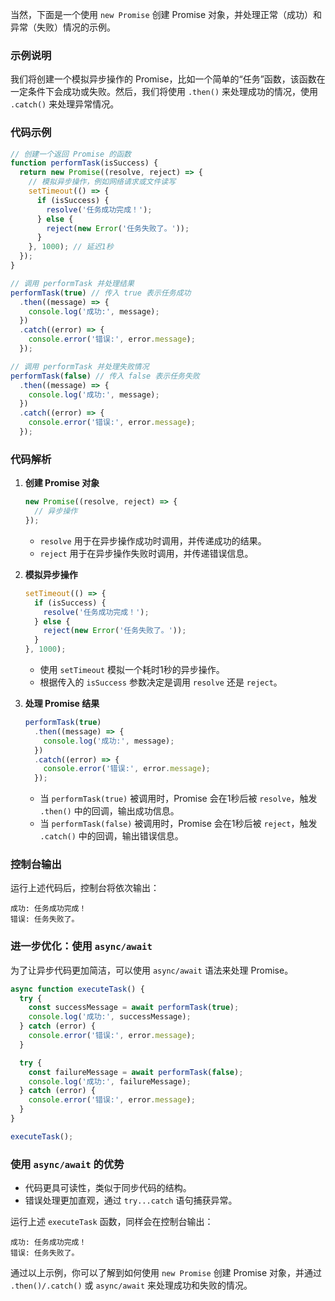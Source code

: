 当然，下面是一个使用 `new Promise` 创建 Promise 对象，并处理正常（成功）和异常（失败）情况的示例。

### 示例说明

我们将创建一个模拟异步操作的 Promise，比如一个简单的“任务”函数，该函数在一定条件下会成功或失败。然后，我们将使用 `.then()` 来处理成功的情况，使用 `.catch()` 来处理异常情况。

### 代码示例

```javascript
// 创建一个返回 Promise 的函数
function performTask(isSuccess) {
  return new Promise((resolve, reject) => {
    // 模拟异步操作，例如网络请求或文件读写
    setTimeout(() => {
      if (isSuccess) {
        resolve('任务成功完成！');
      } else {
        reject(new Error('任务失败了。'));
      }
    }, 1000); // 延迟1秒
  });
}

// 调用 performTask 并处理结果
performTask(true) // 传入 true 表示任务成功
  .then((message) => {
    console.log('成功:', message);
  })
  .catch((error) => {
    console.error('错误:', error.message);
  });

// 调用 performTask 并处理失败情况
performTask(false) // 传入 false 表示任务失败
  .then((message) => {
    console.log('成功:', message);
  })
  .catch((error) => {
    console.error('错误:', error.message);
  });
```

### 代码解析

1. **创建 Promise 对象**
   ```javascript
   new Promise((resolve, reject) => {
     // 异步操作
   });
   ```
   - `resolve` 用于在异步操作成功时调用，并传递成功的结果。
   - `reject` 用于在异步操作失败时调用，并传递错误信息。

2. **模拟异步操作**
   ```javascript
   setTimeout(() => {
     if (isSuccess) {
       resolve('任务成功完成！');
     } else {
       reject(new Error('任务失败了。'));
     }
   }, 1000);
   ```
   - 使用 `setTimeout` 模拟一个耗时1秒的异步操作。
   - 根据传入的 `isSuccess` 参数决定是调用 `resolve` 还是 `reject`。

3. **处理 Promise 结果**
   ```javascript
   performTask(true)
     .then((message) => {
       console.log('成功:', message);
     })
     .catch((error) => {
       console.error('错误:', error.message);
     });
   ```
   - 当 `performTask(true)` 被调用时，Promise 会在1秒后被 `resolve`，触发 `.then()` 中的回调，输出成功信息。
   - 当 `performTask(false)` 被调用时，Promise 会在1秒后被 `reject`，触发 `.catch()` 中的回调，输出错误信息。

### 控制台输出

运行上述代码后，控制台将依次输出：

```
成功: 任务成功完成！
错误: 任务失败了。
```

### 进一步优化：使用 `async/await`

为了让异步代码更加简洁，可以使用 `async/await` 语法来处理 Promise。

```javascript
async function executeTask() {
  try {
    const successMessage = await performTask(true);
    console.log('成功:', successMessage);
  } catch (error) {
    console.error('错误:', error.message);
  }

  try {
    const failureMessage = await performTask(false);
    console.log('成功:', failureMessage);
  } catch (error) {
    console.error('错误:', error.message);
  }
}

executeTask();
```

### 使用 `async/await` 的优势

- 代码更具可读性，类似于同步代码的结构。
- 错误处理更加直观，通过 `try...catch` 语句捕获异常。

运行上述 `executeTask` 函数，同样会在控制台输出：

```
成功: 任务成功完成！
错误: 任务失败了。
```

通过以上示例，你可以了解到如何使用 `new Promise` 创建 Promise 对象，并通过 `.then()/.catch()` 或 `async/await` 来处理成功和失败的情况。